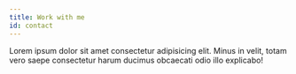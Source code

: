 ```yaml
---
title: Work with me
id: contact
---
```


Lorem ipsum dolor sit amet consectetur adipisicing elit. Minus in velit, totam vero saepe consectetur harum ducimus obcaecati odio illo explicabo!
